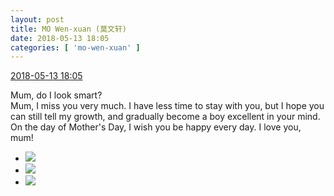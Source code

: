 ```yaml
---
layout: post
title: MO Wen-xuan (莫文轩)
date: 2018-05-13 18:05
categories: [ 'mo-wen-xuan' ]
---
```


<div class="weibo-info">
  <a href="https://weibo.com/6505418468/GgtMAeaos">2018-05-13 18:05</a>
</div>

Mum, do I look smart?  
Mum, I miss you very much. I have less time to stay with you, but I hope you can still tell my growth, and gradually become a boy  excellent in your mind. On the day of Mother's Day, I wish you be happy every day. I love you, mum!

<!-- more -->

<ul class="weibo-pic-list-1">
  <li class="weibo-pic">
    <a href="http://wx4.sinaimg.cn/mw690/0076g4wkgy1fr9v5c2vfej34532etnpf.jpg"><img src="http://wx4.sinaimg.cn/thumb150/0076g4wkgy1fr9v5c2vfej34532etnpf.jpg"/></a>
  </li>
  <li class="weibo-pic">
    <a href="http://wx3.sinaimg.cn/mw690/0076g4wkgy1fr9v5dffwhj30qo141gqf.jpg"><img src="http://wx3.sinaimg.cn/thumb150/0076g4wkgy1fr9v5dffwhj30qo141gqf.jpg"/></a>
  </li>
  <li class="weibo-pic">
    <a href="http://wx4.sinaimg.cn/mw690/0076g4wkgy1fr9v58i0zgj30qo140n1j.jpg"><img src="http://wx4.sinaimg.cn/thumb150/0076g4wkgy1fr9v58i0zgj30qo140n1j.jpg"/></a>
  </li>
</ul>
